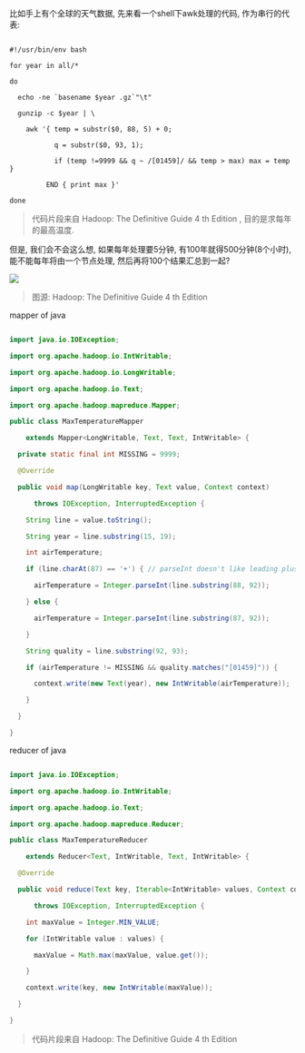 



比如手上有个全球的天气数据, 先来看一个shell下awk处理的代码, 作为串行的代表:

```shell

#!/usr/bin/env bash

for year in all/*

do

  echo -ne `basename $year .gz`"\t"

  gunzip -c $year | \

    awk '{ temp = substr($0, 88, 5) + 0;

           q = substr($0, 93, 1);

           if (temp !=9999 && q ~ /[01459]/ && temp > max) max = temp }

         END { print max }'

done

```

> 代码片段来自 Hadoop: The Definitive Guide 4 th Edition , 目的是求每年的最高温度.

但是, 我们会不会这么想, 如果每年处理要5分钟, 有100年就得500分钟(8个小时), 能不能每年将由一个节点处理, 然后再将100个结果汇总到一起?

![](~/19-55-35.jpg)

> 图源: Hadoop: The Definitive Guide 4 th Edition

mapper of java

```java

import java.io.IOException;

import org.apache.hadoop.io.IntWritable;

import org.apache.hadoop.io.LongWritable;

import org.apache.hadoop.io.Text;

import org.apache.hadoop.mapreduce.Mapper;

public class MaxTemperatureMapper

    extends Mapper<LongWritable, Text, Text, IntWritable> {

  private static final int MISSING = 9999;

  @Override

  public void map(LongWritable key, Text value, Context context)

      throws IOException, InterruptedException {

    String line = value.toString();

    String year = line.substring(15, 19);

    int airTemperature;

    if (line.charAt(87) == '+') { // parseInt doesn't like leading plus signs

      airTemperature = Integer.parseInt(line.substring(88, 92));

    } else {

      airTemperature = Integer.parseInt(line.substring(87, 92));

    }

    String quality = line.substring(92, 93);

    if (airTemperature != MISSING && quality.matches("[01459]")) {

      context.write(new Text(year), new IntWritable(airTemperature));

    }

  }

}

```

reducer of java

```java

import java.io.IOException;

import org.apache.hadoop.io.IntWritable;

import org.apache.hadoop.io.Text;

import org.apache.hadoop.mapreduce.Reducer;

public class MaxTemperatureReducer

    extends Reducer<Text, IntWritable, Text, IntWritable> {

  @Override

  public void reduce(Text key, Iterable<IntWritable> values, Context context)

      throws IOException, InterruptedException {

    int maxValue = Integer.MIN_VALUE;

    for (IntWritable value : values) {

      maxValue = Math.max(maxValue, value.get());

    }

    context.write(key, new IntWritable(maxValue));

  }

}

```

> 代码片段来自 Hadoop: The Definitive Guide 4 th Edition



